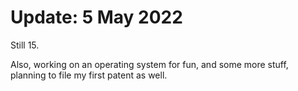 # Update: 5 May 2022
Still 15.

Also, working on an operating system for fun, and some more stuff, planning to file my first patent as well.
